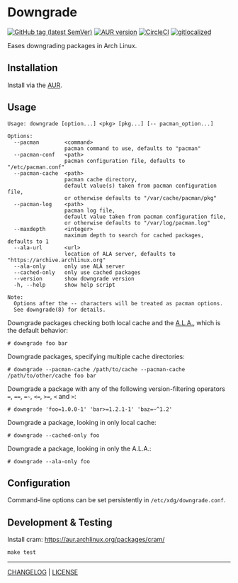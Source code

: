 # Downgrade

[![GitHub tag (latest SemVer)](https://img.shields.io/github/v/tag/pbrisbin/downgrade?label=release&logo=github&color=brightgreen)](https://github.com/pbrisbin/downgrade/releases)
[![AUR version](https://img.shields.io/aur/version/downgrade?logo=Arch%20Linux&color=brightgreen)](https://aur.archlinux.org/packages/downgrade/)
[![CircleCI](https://img.shields.io/circleci/build/github/pbrisbin/downgrade?logo=circleci)](https://circleci.com/gh/pbrisbin/downgrade)
[![gitlocalized ](https://gitlocalize.com/repo/4232/whole_project/badge.svg)](https://gitlocalize.com/repo/4232/whole_project?utm_source=badge)

Eases downgrading packages in Arch Linux.

## Installation

Install via the [AUR](https://aur.archlinux.org/packages/downgrade/).

## Usage

```
Usage: downgrade [option...] <pkg> [pkg...] [-- pacman_option...]

Options:
  --pacman        <command>
                  pacman command to use, defaults to "pacman"
  --pacman-conf   <path>
                  pacman configuration file, defaults to "/etc/pacman.conf"
  --pacman-cache  <path>
                  pacman cache directory,
                  default value(s) taken from pacman configuration file,
                  or otherwise defaults to "/var/cache/pacman/pkg"
  --pacman-log    <path>
                  pacman log file,
                  default value taken from pacman configuration file,
                  or otherwise defaults to "/var/log/pacman.log"
  --maxdepth      <integer>
                  maximum depth to search for cached packages, defaults to 1
  --ala-url       <url>
                  location of ALA server, defaults to "https://archive.archlinux.org"
  --ala-only      only use ALA server
  --cached-only   only use cached packages
  --version       show downgrade version
  -h, --help      show help script

Note:
  Options after the -- characters will be treated as pacman options.
  See downgrade(8) for details.
```

Downgrade packages checking both local cache and the
[A.L.A.](https://wiki.archlinux.org/index.php/Arch_Linux_Archive), which is the
default behavior:

```
# downgrade foo bar
```

Downgrade packages, specifying multiple cache directories:

```
# downgrade --pacman-cache /path/to/cache --pacman-cache /path/to/other/cache foo bar
```

Downgrade a package with any of the following version-filtering operators `=`, `==`, `=~`, `<=`, `>=`, `<` and `>`:

```
# downgrade 'foo=1.0.0-1' 'bar>=1.2.1-1' 'baz=~^1.2'
```

Downgrade a package, looking in only local cache:

```
# downgrade --cached-only foo
```

Downgrade a package, looking in only the A.L.A.:

```
# downgrade --ala-only foo
```

## Configuration

Command-line options can be set persistently in `/etc/xdg/downgrade.conf`.

## Development & Testing

Install cram: https://aur.archlinux.org/packages/cram/

```
make test
```

---

[CHANGELOG](./CHANGELOG.md) | [LICENSE](./LICENSE)

